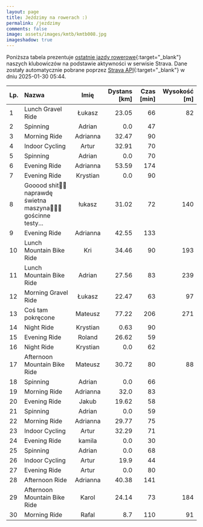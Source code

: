 ```yaml
---
layout: page
title: Jeździmy na rowerach :)
permalink: /jezdzimy
comments: false
image: assets/images/kmtb/kmtb008.jpg
imageshadow: true
---
```


Poniższa tabela prezentuje [ostatnie jazdy rowerowe](https://www.strava.com/clubs/336381){:target="_blank"} naszych klubowiczów na podstawie aktywności w serwisie Strava. Dane zostały automatycznie pobrane poprzez [Strava API](https://developers.strava.com/docs/reference/#api-Clubs-getClubActivitiesById){:target="_blank"} w dniu 2025-01-30 05:44.

Lp. | Nazwa | Imię | Dystans [km] | Czas [min] | Wysokość [m]
:--- | :--- | :---: | ---: | ---: | ---:
1|Lunch Gravel Ride|Łukasz|23.05|66|82
2|Spinning|Adrian|0.0|47|
3|Morning Ride|Adrianna|32.47|90|
4|Indoor Cycling|Artur|32.91|70|
5|Spinning|Adrian|0.0|70|
6|Evening Ride|Adrianna|53.59|174|
7|Evening Ride|Krystian|0.0|90|
8|Gooood shit🫡🤌 naprawdę świetna maszyna🤠💥💯 gościnne testy...|łukasz|31.02|72|140
9|Evening Ride|Adrianna|42.55|133|
10|Lunch Mountain Bike Ride|Kri|34.46|90|193
11|Lunch Mountain Bike Ride|Adrian|27.56|83|239
12|Morning Gravel Ride|Łukasz|22.47|63|97
13|Coś tam pokręcone|Mateusz|77.22|206|271
14|Night Ride|Krystian|0.63|90|
15|Evening Ride|Roland|26.62|59|
16|Night Ride|Krystian|0.0|62|
17|Afternoon Mountain Bike Ride|Mateusz|30.72|80|88
18|Spinning|Adrian|0.0|66|
19|Morning Ride|Adrianna|32.0|83|
20|Evening Ride|Jakub|19.62|58|
21|Spinning|Adrian|0.0|59|
22|Morning Ride|Adrianna|29.77|75|
23|Indoor Cycling|Artur|32.29|71|
24|Evening Ride|kamila|0.0|30|
25|Spinning|Adrian|0.0|68|
26|Indoor Cycling|Artur|19.9|44|
27|Evening Ride|Artur|0.0|80|
28|Afternoon Ride|Adrianna|40.38|141|
29|Afternoon Mountain Bike Ride|Karol|24.14|73|184
30|Morning Ride|Rafal|8.7|110|91
